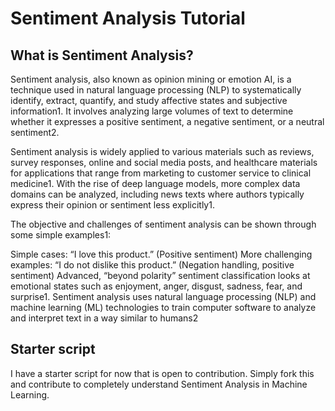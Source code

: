 # Sentiment Analysis Tutorial

## What is Sentiment Analysis?

Sentiment analysis, also known as opinion mining or emotion AI, is a technique used in natural language processing (NLP) to systematically identify, extract, quantify, and study affective states and subjective information1. It involves analyzing large volumes of text to determine whether it expresses a positive sentiment, a negative sentiment, or a neutral sentiment2.

Sentiment analysis is widely applied to various materials such as reviews, survey responses, online and social media posts, and healthcare materials for applications that range from marketing to customer service to clinical medicine1. With the rise of deep language models, more complex data domains can be analyzed, including news texts where authors typically express their opinion or sentiment less explicitly1.

The objective and challenges of sentiment analysis can be shown through some simple examples1:

Simple cases: “I love this product.” (Positive sentiment)
More challenging examples: “I do not dislike this product.” (Negation handling, positive sentiment)
Advanced, “beyond polarity” sentiment classification looks at emotional states such as enjoyment, anger, disgust, sadness, fear, and surprise1.
Sentiment analysis uses natural language processing (NLP) and machine learning (ML) technologies to train computer software to analyze and interpret text in a way similar to humans2

## Starter script

I have a starter script for now that is open to contribution. Simply fork this and contribute to completely understand Sentiment Analysis in Machine Learning.